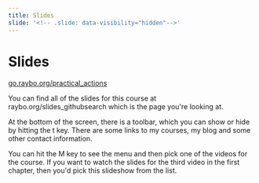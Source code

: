 ```yaml
---
title: Slides
slide: '<!-- .slide: data-visibility="hidden"-->'
---
```


<!-- .slide: data-state="layout-title" class="bg-dark"-->

# Slides

<div class="slide-link"><a href="https://go.raybo.org/practical_actions"><i class="fab fa-slideshare"></i> go.raybo.org/practical_actions</a></div>

> >


You can find all of the slides for this course at raybo.org/slides_githubsearch which is the page you're looking at.

At the bottom of the screen, there is a toolbar, which you can show or hide by hitting the t key. There are some links to my courses, my blog and some other contact information.

You can hit the M key to see the menu and then pick one of the videos for the course. If you want to watch the slides for the third video in the first chapter, then you'd pick this slideshow from the list.
